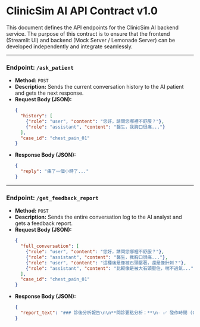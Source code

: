 # ClinicSim AI API Contract v1.0

This document defines the API endpoints for the ClinicSim AI backend service. The purpose of this contract is to ensure that the frontend (Streamlit UI) and backend (Mock Server / Lemonade Server) can be developed independently and integrate seamlessly.

---

### Endpoint: `/ask_patient`

- **Method:** `POST`
- **Description:** Sends the current conversation history to the AI patient and gets the next response.
- **Request Body (JSON):**
  ```json
  {
    "history": [
      {"role": "user", "content": "您好，請問您哪裡不舒服？"},
      {"role": "assistant", "content": "醫生，我胸口很痛..."}
    ],
    "case_id": "chest_pain_01"
  } 
  ```
- **Response Body (JSON):**
  ```json
  {
    "reply": "痛了一個小時了..."
  }
  ```

---

### Endpoint: `/get_feedback_report`

- **Method:** `POST`
- **Description:** Sends the entire conversation log to the AI analyst and gets a feedback report.
- **Request Body (JSON):**
  ```json
  {
    "full_conversation": [
      {"role": "user", "content": "您好，請問您哪裡不舒服？"},
      {"role": "assistant", "content": "醫生，我胸口很痛..."},
      {"role": "user", "content": "這種痛是像被石頭壓著，還是像針刺？"},
      {"role": "assistant", "content": "比較像是被大石頭壓住，喘不過氣..."}
    ],
    "case_id": "chest_pain_01"
  }
  ```
- **Response Body (JSON):**
  ```json
  {
    "report_text": "### 診後分析報告\n\n**問診要點分析：**\n- ✅ 發作時間 (Onset)\n- ❌ 誘發與緩解因子 (Provocation/Palliation)\n- ✅ 疼痛性質 (Quality)\n\n**總結：**\n本次問診..."
  }
  ```